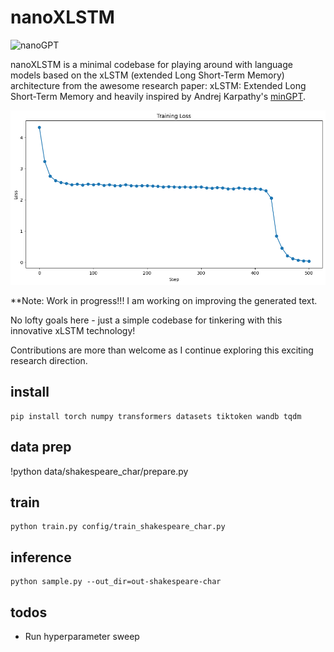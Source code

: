 # nanoXLSTM

![nanoGPT](assets/nanogpt.jpg)

nanoXLSTM is a minimal codebase for playing around with language models based on the xLSTM (extended Long Short-Term Memory) architecture from the awesome research paper: xLSTM: Extended Long Short-Term Memory and heavily inspired by Andrej Karpathy's [minGPT](https://github.com/karpathy/minGPT).

![repro124m](assets/xlstm_loss.png)

\*\*Note: Work in progress!!!
I am working on improving the generated text.

No lofty goals here - just a simple codebase for tinkering with this innovative xLSTM technology!

Contributions are more than welcome as I continue exploring this exciting research direction.

## install

```
pip install torch numpy transformers datasets tiktoken wandb tqdm
```

## data prep

!python data/shakespeare_char/prepare.py

## train

```
python train.py config/train_shakespeare_char.py
```

## inference

```
python sample.py --out_dir=out-shakespeare-char
```

## todos

- Run hyperparameter sweep
